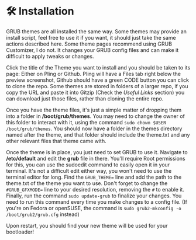 # 🛠️ Installation

GRUB themes are all installed the same way. Some themes may provide an install script, feel free to use it if you want, it should just take the same actions described here. Some theme pages recommend using GRUB Customizer, I do not. It changes your GRUB config files and can make it difficult to apply tweaks or changes.

Click the title of the Theme you want to install and you should be taken to its page: Either on Pling or Github. Pling will have a Files tab right below the preview screenshot, Github should have a green CODE button you can click to clone the repo. Some themes are stored in folders of a larger repo, if you copy the URL and paste it into Gitzip (Check the *Useful Links* section) you can download just those files, rather than cloning the entire repo.

Once you have the theme files, it's just a simple matter of dropping them into a folder in **/boot/grub/themes**. You may need to change the owner of this folder to interact with it, using the command `sudo chown $USER /boot/grub/themes`. You should now have a folder in the themes directory named after the theme, and that folder should include the theme.txt and any other relevant files that theme came with.  

Once the theme is in place, you just need to set GRUB to use it. Navigate to **/etc/default** and edit the **grub** file in there. You'll require Root permissions for this, you can use the sudoedit command to easily open it in your terminal. It's not a difficult edit either way, you won't need to use the terminal editor for long. Find the `GRUB_THEME=` line and add the path to the theme.txt of the theme you want to use. Don't forget to change the `#GRUB_GFXMODE=` line to your desired resolution, removing the `#` to enable it.  
Finally, run the command `sudo update-grub` to finalize your changes. You need to run this command every time you make changes to a config file. (If you're on Fedora or openSUSE, the command is `sudo grub2-mkconfig -o /boot/grub2/grub.cfg` instead)

Upon restart, you should find your new theme will be used for your bootloader!
